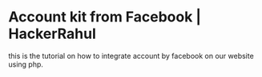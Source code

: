 # Account kit from Facebook | HackerRahul
this is the tutorial on how to integrate account by facebook on our website using php.

